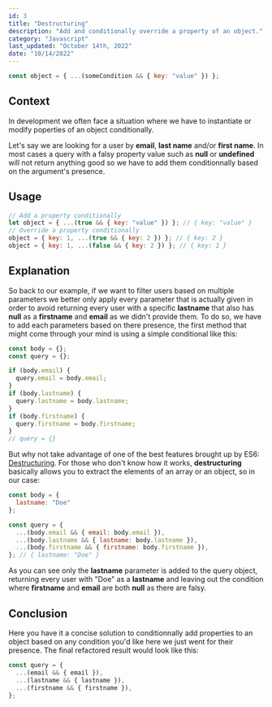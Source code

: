 ```yaml
---
id: 3
title: "Destructuring"
description: "Add and conditionally override a property of an object."
category: "Javascript"
last_updated: "October 14th, 2022"
date: "10/14/2022"
---
```


```js
const object = { ...(someCondition && { key: "value" }) };
```

## Context

In development we often face a situation where we have to instantiate or modify poperties of an object conditionally.

Let's say we are looking for a user by **email**, **last name** and/or **first name**. In most cases a query with a falsy property value such as **null** or **undefined** will not return anything good so we have to add them conditionnally based on the argument's presence.

## Usage

```js
// Add a property conditionally
let object = { ...(true && { key: "value" }) }; // { key: "value" }
// Override a property conditionally
object = { key: 1, ...(true && { key: 2 }) }; // { key: 2 }
object = { key: 1, ...(false && { key: 2 }) }; // { key: 1 }
```

## Explanation

So back to our example, if we want to filter users based on multiple parameters we better only apply every parameter that is actually given in order to avoid returning every user with a specific **lastname** that also has **null** as a **firstname** and **email** as we didn't provide them.
To do so, we have to add each parameters based on there presence, the first method that might come through your mind is using a simple conditional like this:

```js
const body = {};
const query = {};

if (body.email) {
  query.email = body.email;
}
if (body.lastname) {
  query.lastname = body.lastname;
}
if (body.firstname) {
  query.firstname = body.firstname;
}
// query = {}
```

But why not take advantage of one of the best features brought up by ES6: [Destructuring](https://developer.mozilla.org/en-US/docs/Web/JavaScript/Reference/Operators/Destructuring_assignment). For those who don't know how it works, **destructuring** basically allows you to extract the elements of an array or an object, so in our case:

```js
const body = {
  lastname: "Doe"
};

const query = {
  ...(body.email && { email: body.email }),
  ...(body.lastname && { lastname: body.lastname }),
  ...(body.firstname && { firstname: body.firstname }),
}; // { lastname: "Doe" } 
```

As you can see only the **lastname** parameter is added to the query object, returning every user with "Doe" as a **lastname** and leaving out the condition where **firstname** and **email** are both **null** as there are falsy. 

## Conclusion

Here you have it a concise solution to conditionnally add properties to an object based on any condition you'd like here we just went for their presence. 
The final refactored result would look like this:

```js
const query = {
  ...(email && { email }),
  ...(lastname && { lastname }),
  ...(firstname && { firstname }),
};
```
